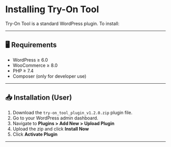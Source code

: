 # Installing Try-On Tool

Try-On Tool is a standard WordPress plugin. To install:

---

## 🖥️ Requirements

- WordPress ≥ 6.0
- WooCommerce ≥ 8.0
- PHP ≥ 7.4
- Composer (only for developer use)

---

## 📥 Installation (User)

1. Download the `try-on_tool_plugin_v1.2.0.zip` plugin file.
2. Go to your WordPress admin dashboard.
3. Navigate to **Plugins > Add New > Upload Plugin**
4. Upload the zip and click **Install Now**
5. Click **Activate Plugin**

---